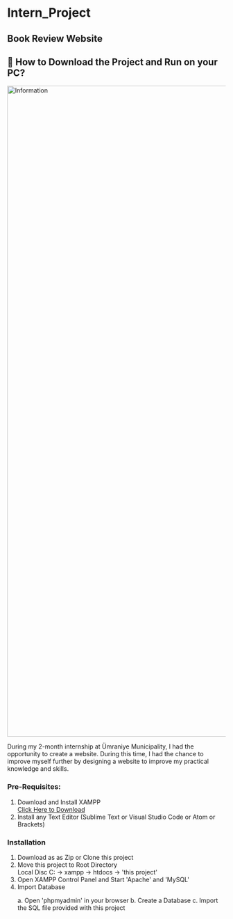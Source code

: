 # Intern_Project
<h2>Book Review Website</h2>
<h2>📖 How to Download the Project and Run on your PC?</h2>
<img width="1497" alt="Information" src="https://github.com/selinsudea/Intern_Project/assets/122131841/2613fd4e-8865-4ef9-b506-12d0a0362fa6">
<p>During my 2-month internship at Ümraniye Municipality, I had the opportunity
to create a website. During this time, I had the chance to improve myself
further by designing a website to improve my practical knowledge and skills.</p>
<h3>Pre-Requisites:</h3>
<ol>
  <li>Download and Install XAMPP
  <br><a href="https://www.apachefriends.org/index.html">Click Here to Download</a>
  </li>
  <li>Install any Text Editor (Sublime Text or Visual Studio Code or Atom or Brackets)</li>
</ol>
<h3>Installation</h3>
<ol>
  <li>Download as as Zip or Clone this project
  </li>
  <li>Move this project to Root Directory
  <br>
  Local Disc C: -> xampp -> htdocs -> 'this project'</li>
  <li>Open XAMPP Control Panel and Start 'Apache' and 'MySQL'</li>
  <li>Import Database</li>
  <p>a. Open 'phpmyadmin' in your browser b. Create a Database c. Import the SQL file provided with this project</p>
</ol>

